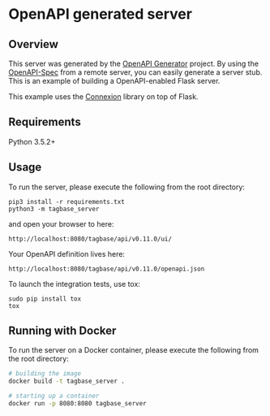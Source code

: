 # OpenAPI generated server

## Overview
This server was generated by the [OpenAPI Generator](https://openapi-generator.tech) project. By using the
[OpenAPI-Spec](https://openapis.org) from a remote server, you can easily generate a server stub.  This
is an example of building a OpenAPI-enabled Flask server.

This example uses the [Connexion](https://github.com/zalando/connexion) library on top of Flask.

## Requirements
Python 3.5.2+

## Usage
To run the server, please execute the following from the root directory:

```
pip3 install -r requirements.txt
python3 -m tagbase_server
```

and open your browser to here:

```
http://localhost:8080/tagbase/api/v0.11.0/ui/
```

Your OpenAPI definition lives here:

```
http://localhost:8080/tagbase/api/v0.11.0/openapi.json
```

To launch the integration tests, use tox:
```
sudo pip install tox
tox
```

## Running with Docker

To run the server on a Docker container, please execute the following from the root directory:

```bash
# building the image
docker build -t tagbase_server .

# starting up a container
docker run -p 8080:8080 tagbase_server
```